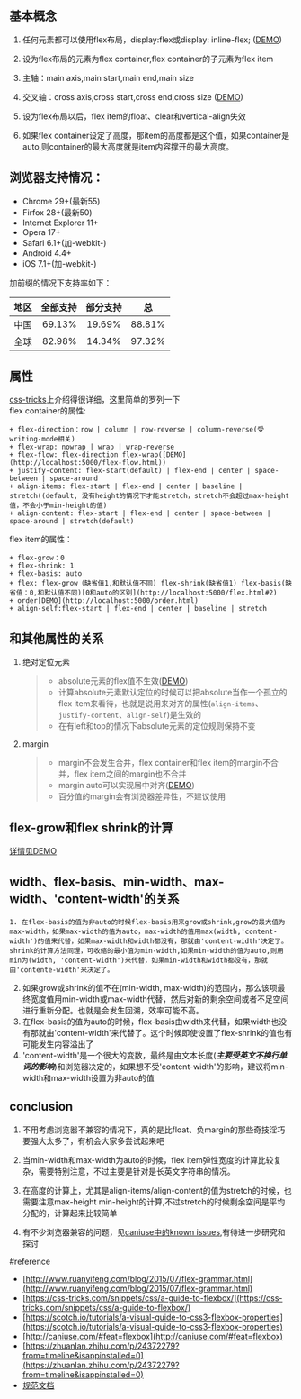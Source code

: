 ## 基本概念
1. 任何元素都可以使用flex布局，display:flex或display: inline-flex; ([DEMO](http://localhost:5000/flex.html#1))

2. 设为flex布局的元素为flex container,flex container的子元素为flex item 

3. 主轴：main axis,main start,main end,main size  

4. 交叉轴：cross axis,cross start,cross end,cross size ([DEMO](http://localhost:5000/flex-flow.html))  

5. 设为flex布局以后，flex item的float、clear和vertical-align失效

6. 如果flex container设定了高度，那item的高度都是这个值，如果container是auto,则container的最大高度就是item内容撑开的最大高度。

## 浏览器支持情况：  

+ Chrome 29+(最新55)  
+ Firfox 28+(最新50)  
+ Internet Explorer 11+  
+ Opera 17+  
+ Safari 6.1+(加-webkit-)  
+ Android 4.4+  
+ iOS 7.1+(加-webkit-)  

加前缀的情况下支持率如下：

| 地区 | 全部支持 | 部分支持 | 总 |
| :------:| ------: | :------: |:----:|
| 中国 | 69.13% | 19.69% |88.81% |
| 全球|82.98%|14.34% | 97.32% 


## 属性
[css-tricks](https://css-tricks.com/snippets/css/a-guide-to-flexbox/)上介绍得很详细，这里简单的罗列一下  
flex container的属性:
	
	+ flex-direction：row | column | row-reverse | column-reverse(受writing-mode相关)
	+ flex-wrap: nowrap | wrap | wrap-reverse
	+ flex-flow: flex-direction flex-wrap([DEMO](http://localhost:5000/flex-flow.html))
	+ justify-content: flex-start(default) | flex-end | center | space-between | space-around
	+ align-items: flex-start | flex-end | center | baseline | stretch((default, 没有height的情况下才能stretch，stretch不会超过max-height值，不会小于min-height的值)
	+ align-content: flex-start | flex-end | center | space-between | space-around | stretch(default)

flex item的属性：  

	+ flex-grow：0
	+ flex-shrink: 1
	+ flex-basis: auto
	+ flex: flex-grow（缺省值1,和默认值不同) flex-shrink(缺省值1) flex-basis(缺省值：0,和默认值不同)[0和auto的区别](http://localhost:5000/flex.html#2)
	+ order[DEMO](http://localhost:5000/order.html)
	+ align-self:flex-start | flex-end | center | baseline | stretch

## 和其他属性的关系

1. 绝对定位元素 
	> * absolute元素的flex值不生效([DEMO](http://localhost:5000/absolute.html))   	 
	> * 计算absolute元素默认定位的时候可以把absolute当作一个孤立的flex item来看待，也就是说用来对齐的属性(`align-items`、`justify-content`、`align-self`)是生效的  
	> * 在有left和top的情况下absolute元素的定位规则保持不变
	   
2. margin 
	> * margin不会发生合并，flex container和flex item的margin不合并，flex item之间的margin也不合并  
	> * margin auto可以实现居中对齐([DEMO](http://localhost:5000/margin.html))   
	> * 百分值的margin会有浏览器差异性，不建议使用
	
 
## flex-grow和flex shrink的计算
[详情见DEMO](http://localhost:5000/flex.html)

## width、flex-basis、min-width、max-width、'content-width'的关系

	1. 在flex-basis的值为非auto的时候flex-basis用来grow或shrink,grow的最大值为max-width，如果max-width的值为auto，max-width的值用max(width,'content-width')的值来代替，如果max-width和width都没有，那就由'content-width'决定了。shrink的计算方法同理，可收缩的最小值为min-width,如果min-width的值为auto,则用min为(width, 'content-width')来代替，如果min-width和width都没有，那就由'contente-width'来决定了。
  2. 如果grow或shrink的值不在(min-width, max-width)的范围内，那么该项最终宽度值用min-width或max-width代替，然后对新的剩余空间或者不足空间进行重新分配。也就是会发生回溯，效率可能不高。
  3. 在flex-basis的值为auto的时候，flex-basis由width来代替，如果width也没有那就由'content-width'来代替了。这个时候即使设置了flex-shrink的值也有可能发生内容溢出了
  4. 'content-width'是一个很大的变数，最终是由文本长度(***主要受英文不换行单词的影响***)和浏览器决定的，如果想不受'content-width'的影响，建议将min-width和max-width设置为非auto的值


## conclusion
1. 不用考虑浏览器不兼容的情况下，真的是比float、负margin的那些奇技淫巧要强大太多了，有机会大家多尝试起来吧

2. 当min-width和max-width为auto的时候，flex item弹性宽度的计算比较复杂，需要特别注意，不过主要是针对是长英文字符串的情况。

3. 在高度的计算上，尤其是align-items/align-content的值为stretch的时候，也需要注意max-height min-height的计算,不过stretch的时候剩余空间是平均分配的，计算起来比较简单

4. 有不少浏览器兼容的问题，见[caniuse中的known issues](http://caniuse.com/#feat=flexbox),有待进一步研究和探讨 


#reference  

+ [http://www.ruanyifeng.com/blog/2015/07/flex-grammar.html](http://www.ruanyifeng.com/blog/2015/07/flex-grammar.html)   
+ [https://css-tricks.com/snippets/css/a-guide-to-flexbox/](https://css-tricks.com/snippets/css/a-guide-to-flexbox/)
+ [https://scotch.io/tutorials/a-visual-guide-to-css3-flexbox-properties](https://scotch.io/tutorials/a-visual-guide-to-css3-flexbox-properties)
+ [http://caniuse.com/#feat=flexbox](http://caniuse.com/#feat=flexbox)
+ [https://zhuanlan.zhihu.com/p/24372279?from=timeline&isappinstalled=0](https://zhuanlan.zhihu.com/p/24372279?from=timeline&isappinstalled=0)
+ [规范文档](https://www.w3.org/TR/css-flexbox/)

